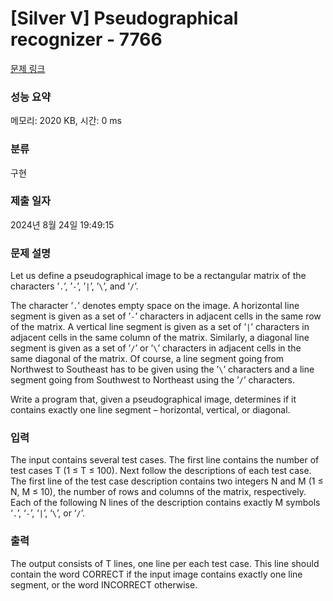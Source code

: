 # [Silver V] Pseudographical recognizer - 7766 

[문제 링크](https://www.acmicpc.net/problem/7766) 

### 성능 요약

메모리: 2020 KB, 시간: 0 ms

### 분류

구현

### 제출 일자

2024년 8월 24일 19:49:15

### 문제 설명

<p>Let us define a pseudographical image to be a rectangular matrix of the characters ’<code>.</code>’, ’<code>-</code>’, ’<code>|</code>’, ’<code>\</code>’, and ’<code>/</code>’.</p>

<p>The character ’<code>.</code>’ denotes empty space on the image. A horizontal line segment is given as a set of ’<code>-</code>’ characters in adjacent cells in the same row of the matrix. A vertical line segment is given as a set of ’<code>|</code>’ characters in adjacent cells in the same column of the matrix. Similarly, a diagonal line segment is given as a set of ’<code>/</code>’ or ’<code>\</code>’ characters in adjacent cells in the same diagonal of the matrix. Of course, a line segment going from Northwest to Southeast has to be given using the ’<code>\</code>’ characters and a line segment going from Southwest to Northeast using the ’<code>/</code>’ characters.</p>

<p>Write a program that, given a pseudographical image, determines if it contains exactly one line segment – horizontal, vertical, or diagonal. </p>

### 입력 

 <p>The input contains several test cases. The first line contains the number of test cases T (1 ≤ T ≤ 100). Next follow the descriptions of each test case. The first line of the test case description contains two integers N and M (1 ≤ N, M ≤ 10), the number of rows and columns of the matrix, respectively. Each of the following N lines of the description contains exactly M symbols ‘<code>.</code>’, ‘<code>-</code>’, ‘<code>|</code>’, ‘<code>\</code>’, or ‘<code>/</code>’.</p>

### 출력 

 <p>The output consists of T lines, one line per each test case. This line should contain the word CORRECT if the input image contains exactly one line segment, or the word INCORRECT otherwise.</p>

